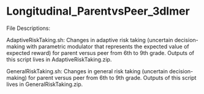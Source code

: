 # Longitudinal_ParentvsPeer_3dlmer

File Descriptions:

AdaptiveRiskTaking.sh: 
Changes in adaptive risk taking (uncertain decision-making with parametric modulator that represents the expected value of expected reward) for parent versus peer from 6th to 9th grade. Outputs of this script lives in AdaptiveRiskTaking.zip.

GeneralRiskTaking.sh:
Changes in general risk taking (uncertain decision-making) for parent versus peer from 6th to 9th grade. Outputs of this script lives in GeneralRiskTaking.zip.
